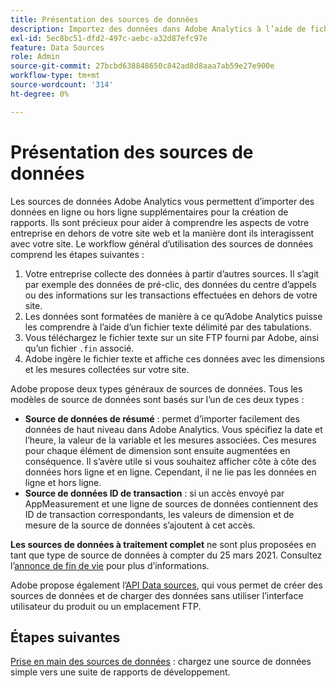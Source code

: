 ```yaml
---
title: Présentation des sources de données
description: Importez des données dans Adobe Analytics à l’aide de fichiers externes.
exl-id: 5ec8bc51-dfd2-497c-aebc-a32d87efc97e
feature: Data Sources
role: Admin
source-git-commit: 27bcbd638848650c842ad8d8aaa7ab59e27e900e
workflow-type: tm+mt
source-wordcount: '314'
ht-degree: 0%

---
```


# Présentation des sources de données

Les sources de données Adobe Analytics vous permettent d’importer des données en ligne ou hors ligne supplémentaires pour la création de rapports. Ils sont précieux pour aider à comprendre les aspects de votre entreprise en dehors de votre site web et la manière dont ils interagissent avec votre site. Le workflow général d’utilisation des sources de données comprend les étapes suivantes :

1. Votre entreprise collecte des données à partir d’autres sources. Il s’agit par exemple des données de pré-clic, des données du centre d’appels ou des informations sur les transactions effectuées en dehors de votre site.
1. Les données sont formatées de manière à ce qu’Adobe Analytics puisse les comprendre à l’aide d’un fichier texte délimité par des tabulations.
1. Vous téléchargez le fichier texte sur un site FTP fourni par Adobe, ainsi qu’un fichier `.fin` associé.
1. Adobe ingère le fichier texte et affiche ces données avec les dimensions et les mesures collectées sur votre site.

Adobe propose deux types généraux de sources de données. Tous les modèles de source de données sont basés sur l’un de ces deux types :

* **Source de données de résumé** : permet d’importer facilement des données de haut niveau dans Adobe Analytics. Vous spécifiez la date et l’heure, la valeur de la variable et les mesures associées. Ces mesures pour chaque élément de dimension sont ensuite augmentées en conséquence. Il s’avère utile si vous souhaitez afficher côte à côte des données hors ligne et en ligne. Cependant, il ne lie pas les données en ligne et hors ligne.
* **Source de données ID de transaction** : si un accès envoyé par AppMeasurement et une ligne de sources de données contiennent des ID de transaction correspondants, les valeurs de dimension et de mesure de la source de données s’ajoutent à cet accès.

**Les sources de données à traitement complet** ne sont plus proposées en tant que type de source de données à compter du 25 mars 2021. Consultez l’[annonce de fin de vie](full-processing-eol.md) pour plus d’informations.

Adobe propose également l’[API Data sources](https://developer.adobe.com/analytics-apis/docs/1.4/guides/data-sources/), qui vous permet de créer des sources de données et de charger des données sans utiliser l’interface utilisateur du produit ou un emplacement FTP.

## Étapes suivantes

[Prise en main des sources de données](getting-started.md) : chargez une source de données simple vers une suite de rapports de développement.
